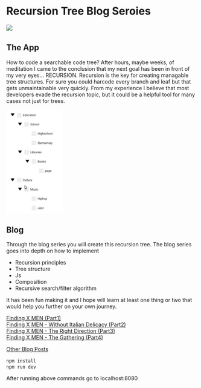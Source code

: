 # Recursion Tree Blog Seroies
<img src="./assets/xmen.jpg" />

## The App
How to code a searchable code tree? After hours, maybe weeks, of meditation I came to the conclusion that my next goal has been 
in front of my very eyes... RECURSION. Recursion is the key 
for creating managable tree structures. 
For sure you could harcode every branch and leaf but that gets unmaintainable very quickly.
From my experience I believe that most developers evade the recursion topic, but it could
be a helpful tool for many cases not just for trees. 

<img src="./assets/treeviewcase3.gif" width="150" />

## Blog

Through the blog series you will create this recursion tree.
The blog series goes into depth on how to implement

- Recursion principles
- Tree structure
- Js
- Composition
- Recursive search/filter algorithm

It has been fun making it and I hope will learn at least one thing or two
that would help you further on your own journey.

[Finding X MEN (Part1)](http://leonstel.github.io/blogs/xmen_part1)  
[Finding  X MEN - Without Italian Delicacy (Part2)](http://leonstel.github.io/blogs/xmen_part2)  
[Finding  X MEN - The Right Direction (Part3)](http://leonstel.github.io/blogs/xmen_part3)  
[Finding  X MEN - The Gathering (Part4)](http://leonstel.github.io/blogs/xmen_part4)

[Other Blog Posts](http://leonstel.github.io/)

```
npm install
npm run dev
```

After running above commands go to localhost:8080
